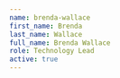 ```yaml
---
name: brenda-wallace
first_name: Brenda
last_name: Wallace
full_name: Brenda Wallace
role: Technology Lead
active: true
---
```

